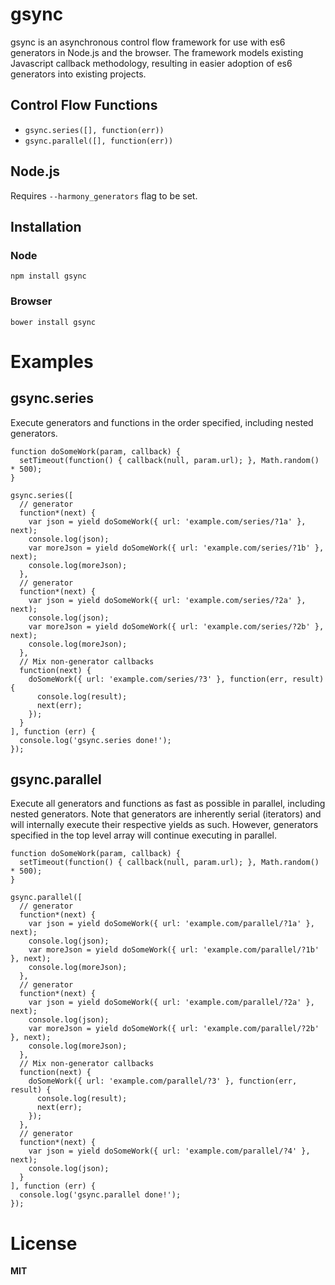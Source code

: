 # gsync
gsync is an asynchronous control flow framework for use with es6 generators in Node.js and the browser. The framework models existing Javascript callback methodology, resulting in easier adoption of es6 generators into existing projects.

## Control Flow Functions
* `gsync.series([], function(err))`
* `gsync.parallel([], function(err))`

## Node.js
Requires `--harmony_generators` flag to be set.

## Installation
### Node
`npm install gsync`
### Browser
`bower install gsync`

# Examples

## **gsync.series**
Execute generators and functions in the order specified, including nested generators.
```
function doSomeWork(param, callback) {
  setTimeout(function() { callback(null, param.url); }, Math.random() * 500);
}

gsync.series([
  // generator
  function*(next) {
    var json = yield doSomeWork({ url: 'example.com/series/?1a' }, next);
    console.log(json);
    var moreJson = yield doSomeWork({ url: 'example.com/series/?1b' }, next);
    console.log(moreJson);
  },
  // generator
  function*(next) {
    var json = yield doSomeWork({ url: 'example.com/series/?2a' }, next);
    console.log(json);
    var moreJson = yield doSomeWork({ url: 'example.com/series/?2b' }, next);
    console.log(moreJson);
  },
  // Mix non-generator callbacks
  function(next) {
    doSomeWork({ url: 'example.com/series/?3' }, function(err, result) {
      console.log(result);
      next(err);
    });
  }
], function (err) {
  console.log('gsync.series done!');
});

```

## **gsync.parallel**
Execute all generators and functions as fast as possible in parallel, including nested generators. Note that generators are inherently serial (iterators) and will internally execute their respective yields as such. However, generators specified in the top level array will continue executing in parallel.
```
function doSomeWork(param, callback) {
  setTimeout(function() { callback(null, param.url); }, Math.random() * 500);
}

gsync.parallel([
  // generator
  function*(next) {
    var json = yield doSomeWork({ url: 'example.com/parallel/?1a' }, next);
    console.log(json);
    var moreJson = yield doSomeWork({ url: 'example.com/parallel/?1b' }, next);
    console.log(moreJson);
  },
  // generator
  function*(next) {
    var json = yield doSomeWork({ url: 'example.com/parallel/?2a' }, next);
    console.log(json);
    var moreJson = yield doSomeWork({ url: 'example.com/parallel/?2b' }, next);
    console.log(moreJson);
  },
  // Mix non-generator callbacks
  function(next) {
    doSomeWork({ url: 'example.com/parallel/?3' }, function(err, result) {
      console.log(result);
      next(err);
    });
  },
  // generator
  function*(next) {
    var json = yield doSomeWork({ url: 'example.com/parallel/?4' }, next);
    console.log(json);
  }
], function (err) {
  console.log('gsync.parallel done!');
});

```

# License
**MIT**